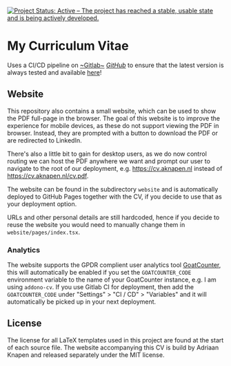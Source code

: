 [![Project Status: Active – The project has reached a stable, usable state and is being actively developed.](https://www.repostatus.org/badges/latest/active.svg)](https://www.repostatus.org/#active)

# My Curriculum Vitae

Uses a CI/CD pipeline on [~Gitlab~](https://gitlab.com/Addono/CV/pipelines) [_GitHub_](./.github/workflows/ci.yaml) to ensure that the latest version is always tested and available [here](https://cv.aknapen.nl)!

## Website

This repository also contains a small website, which can be used to show the PDF full-page in the browser. The goal of this website is to improve the experience for mobile devices, as these do not support viewing the PDF in browser. Instead, they are prompted with a button to download the PDF or are redirected to LinkedIn.

There's also a little bit to gain for desktop users, as we do now control routing we can host the PDF anywhere we want and prompt our user to navigate to the root of our deployment, e.g. https://cv.aknapen.nl instead of https://cv.aknapen.nl/cv.pdf.

The website can be found in the subdirectory `website` and is automatically deployed to GitHub Pages together with the CV, if you decide to use that as your deployment option.

URLs and other personal details are still hardcoded, hence if you decide to reuse the website you would need to manually change them in `website/pages/index.tsx`.

### Analytics

The website supports the GPDR complient user analytics tool [GoatCounter](https://goatcounter.com/), this will automatically be enabled if you set the `GOATCOUNTER_CODE` environment variable to the name of your GoatCounter instance, e.g. I am using `addono-cv`. If you use Gitlab CI for deployment, then add the `GOATCOUNTER_CODE` under "Settings" > "CI / CD" > "Variables" and it will automatically be picked up in your next deployment.

## License

The license for all LaTeX templates used in this project are found at the start of each source file. The website accompanying this CV is build by Adriaan Knapen and released separately under the MIT license.

